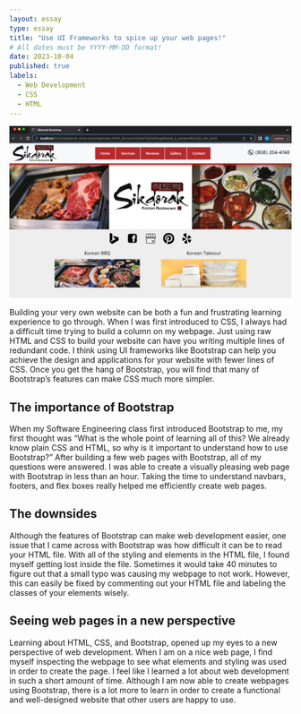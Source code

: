```yaml
---
layout: essay
type: essay
title: "Use UI Frameworks to spice up your web pages!"
# All dates must be YYYY-MM-DD format!
date: 2023-10-04
published: true
labels:
  - Web Development
  - CSS
  - HTML
---
```

<img src="../img/ui-pic/bootstrap.png" width= "600">

Building your very own website can be both a fun and frustrating learning experience to go through. When I was first introduced to CSS, I always had a difficult time trying to build a column on my webpage. Just using raw HTML and CSS to build your website can have you writing multiple lines of redundant code. I think using UI frameworks like Bootstrap can help you achieve the design and applications for your website with fewer lines of CSS. Once you get the hang of Bootstrap, you will find that many of Bootstrap’s features can make CSS much more simpler.

## The importance of Bootstrap
When my Software Engineering class first introduced Bootstrap to me, my first thought was “What is the whole point of learning all of this? We already know plain CSS and HTML, so why is it important to understand how to use Bootstrap?” After building a few web pages with Bootstrap, all of my questions were answered. I was able to create a visually pleasing web page with Bootstrap in less than an hour. Taking the time to understand navbars, footers, and flex boxes really helped me efficiently create web pages.

## The downsides
Although the features of Bootstrap can make web development easier, one issue that I came across with Bootstrap was how difficult it can be to read your HTML file. With all of the styling and elements in the HTML file, I found myself getting lost inside the file. Sometimes it would take 40 minutes to figure out that a small typo was causing my webpage to not work. However, this can easily be fixed by commenting out your HTML file and labeling the classes of your elements wisely.

## Seeing web pages in a new perspective
Learning about HTML, CSS, and Bootstrap, opened up my eyes to a new perspective of web development. When I am on a nice web page, I find myself inspecting the webpage to see what elements and styling was used in order to create the page. I feel like I learned a lot about web development in such a short amount of time. Although I am now able to create webpages using Bootstrap, there is a lot more to learn in order to create a functional and well-designed website that other users are happy to use. 

